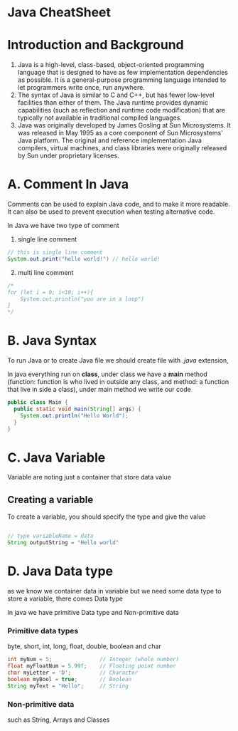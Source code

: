 # Java CheatSheet

# Introduction and Background

1. Java is a high-level, class-based, object-oriented programming language that is designed to have as few implementation dependencies as possible. It is a general-purpose programming language intended to let programmers write once, run anywhere.
2. The syntax of Java is similar to C and C++, but has fewer low-level facilities than either of them. The Java runtime provides dynamic capabilities (such as reflection and runtime code modification) that are typically not available in traditional compiled languages.
3. Java was originally developed by James Gosling at Sun Microsystems. It was released in May 1995 as a core component of Sun Microsystems' Java platform. The original and reference implementation Java compilers, virtual machines, and class libraries were originally released by Sun under proprietary licenses.

# A. Comment In Java

Comments can be used to explain Java code, and to make it more readable. It can also be used to prevent execution when testing alternative code.

In Java we have two type of comment

1. single line comment

```java
// this is single line comment
System.out.print("hello world!") // hello world!
```

2. multi line comment

```java
/*
for (let i = 0; i<10; i++){
    System.out.println("you are in a loop")
}
*/
```

# B. Java Syntax

To run Java or to create Java file we should create file with _.java_ extension,

In java everything run on **class**, under class we have a **main** method (function: function is who lived in outside any class, and method: a function that live in side a class), under main method we write our code

```java
public class Main {
  public static void main(String[] args) {
    System.out.println("Hello World");
  }
}
```

# C. Java Variable

Variable are noting just a container that store data value

## Creating a variable

To create a variable, you should specify the type and give the value

```java

// type variableName = data
String outputString = "Hello world"

```

# D. Java Data type

as we know we container data in variable but we need some data type to store a variable, there comes Data type

In java we have primitive Data type and Non-primitive data

### Primitive data types

byte, short, int, long, float, double, boolean and char

```java
int myNum = 5;               // Integer (whole number)
float myFloatNum = 5.99f;    // Floating point number
char myLetter = 'D';         // Character
boolean myBool = true;       // Boolean
String myText = "Hello";     // String
```

### Non-primitive data

such as String, Arrays and Classes
